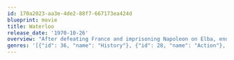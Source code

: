```yaml
---
id: 170a2023-aa3e-4de2-88f7-667173ea424d
blueprint: movie
title: Waterloo
release_date: '1970-10-26'
overview: "After defeating France and imprisoning Napoleon on Elba, ending two decades of war, Europe is shocked to find Napoleon has escaped and has caused the French Army to defect from the King back to him. The best of the British generals, the Duke of Wellington, beat Napolean's best generals in Spain and Portugal, but now must beat Napoleon himself with an Anglo Allied army."
genres: '[{"id": 36, "name": "History"}, {"id": 28, "name": "Action"}, {"id": 18, "name": "Drama"}]'
---
```

